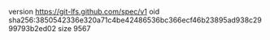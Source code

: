 version https://git-lfs.github.com/spec/v1
oid sha256:3850542336e320a71c4be42486536bc366ecf46b23895ad938c2999793b2ed02
size 9567
